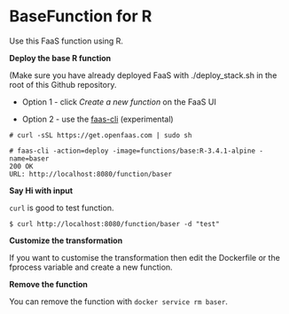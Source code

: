 BaseFunction for R
================

Use this FaaS function using R.

**Deploy the base R function**

(Make sure you have already deployed FaaS with ./deploy\_stack.sh in the root of this Github repository.

-   Option 1 - click *Create a new function* on the FaaS UI

-   Option 2 - use the [faas-cli](https://github.com/openfaas/faas-cli/) (experimental)

<!-- -->

    # curl -sSL https://get.openfaas.com | sudo sh

    # faas-cli -action=deploy -image=functions/base:R-3.4.1-alpine -name=baser
    200 OK
    URL: http://localhost:8080/function/baser

**Say Hi with input**

`curl` is good to test function.

    $ curl http://localhost:8080/function/baser -d "test"

**Customize the transformation**

If you want to customise the transformation then edit the Dockerfile or the fprocess variable and create a new function.

**Remove the function**

You can remove the function with `docker service rm baser`.

